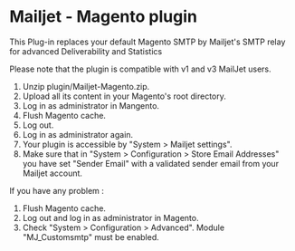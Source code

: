 # Mailjet - Magento plugin

This Plug-in replaces your default Magento SMTP by Mailjet's SMTP relay for advanced Deliverability and Statistics

Please note that the plugin is compatible with v1 and v3 MailJet users. 

1. Unzip plugin/Mailjet-Magento.zip.
2. Upload all its content in your Magento's root directory.
3. Log in as administrator in Mangento.
4. Flush Magento cache.
5. Log out.
6. Log in as administrator again.
7. Your plugin is accessible by "System > Mailjet settings".
8. Make sure that in "System > Configuration > Store Email Addresses" you have set "Sender Email" with a validated sender email from your Mailjet account.

If you have any problem :

1. Flush Magento cache.
2. Log out and log in as administrator in Magento.
3. Check "System > Configuration > Advanced". Module "MJ_Customsmtp" must be enabled.

